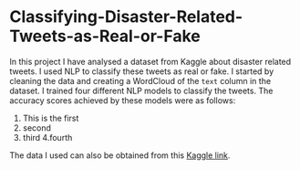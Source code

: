 # Classifying-Disaster-Related-Tweets-as-Real-or-Fake
In this project I have analysed a dataset from Kaggle about disaster related tweets. I used NLP to classify these tweets as real or fake. 
I started by cleaning the data and creating a WordCloud of the `text` column in the dataset. 
I trained four different NLP models to classify the tweets. The accuracy scores achieved by these models were as follows:
1.  This is the first 
2. second 
3. third
4.fourth


The data I used can also be obtained from this [Kaggle link](https://www.kaggle.com/competitions/nlp-getting-started/overview).
